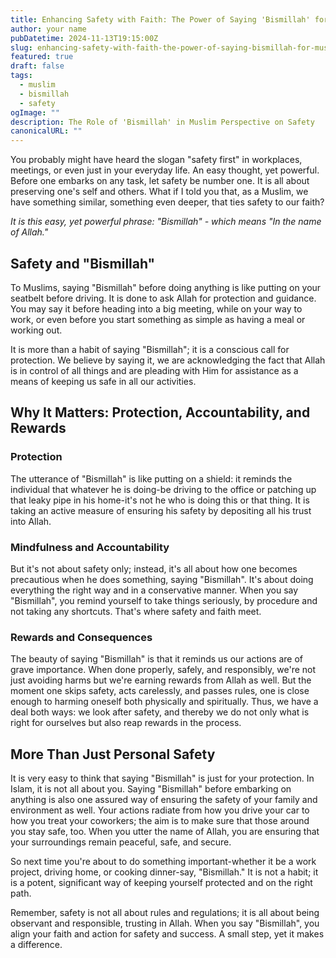 ```yaml
---
title: Enhancing Safety with Faith: The Power of Saying 'Bismillah' for Muslims
author: your name
pubDatetime: 2024-11-13T19:15:00Z
slug: enhancing-safety-with-faith-the-power-of-saying-bismillah-for-muslims
featured: true
draft: false
tags:
  - muslim
  - bismillah
  - safety
ogImage: ""
description: The Role of 'Bismillah' in Muslim Perspective on Safety
canonicalURL: ""
---
```


You probably might have heard the slogan "safety first" in workplaces, meetings, or even just in your everyday life. An easy thought, yet powerful. Before one embarks on any task, let safety be number one. It is all about preserving one's self and others. What if I told you that, as a Muslim, we have something similar, something even deeper, that ties safety to our faith?

*It is this easy, yet powerful phrase: "Bismillah" - which means "In the name of Allah."*

## Safety and "Bismillah"

To Muslims, saying "Bismillah" before doing anything is like putting on your seatbelt before driving. It is done to ask Allah for protection and guidance. You may say it before heading into a big meeting, while on your way to work, or even before you start something as simple as having a meal or working out.

It is more than a habit of saying "Bismillah"; it is a conscious call for protection. We believe by saying it, we are acknowledging the fact that Allah is in control of all things and are pleading with Him for assistance as a means of keeping us safe in all our activities.

## Why It Matters: Protection, Accountability, and Rewards

### Protection
The utterance of "Bismillah" is like putting on a shield: it reminds the individual that whatever he is doing-be driving to the office or patching up that leaky pipe in his home-it's not he who is doing this or that thing. It is taking an active measure of ensuring his safety by depositing all his trust into Allah.

### Mindfulness and Accountability
But it's not about safety only; instead, it's all about how one becomes precautious when he does something, saying "Bismillah". It's about doing everything the right way and in a conservative manner. When you say "Bismillah", you remind yourself to take things seriously, by procedure and not taking any shortcuts. That's where safety and faith meet.

### Rewards and Consequences
The beauty of saying "Bismillah" is that it reminds us our actions are of grave importance. When done properly, safely, and responsibly, we're not just avoiding harms but we're earning rewards from Allah as well. But the moment one skips safety, acts carelessly, and passes rules, one is close enough to harming oneself both physically and spiritually. Thus, we have a deal both ways: we look after safety, and thereby we do not only what is right for ourselves but also reap rewards in the process.

## More Than Just Personal Safety

It is very easy to think that saying "Bismillah" is just for your protection. In Islam, it is not all about you. Saying "Bismillah" before embarking on anything is also one assured way of ensuring the safety of your family and environment as well. Your actions radiate from how you drive your car to how you treat your coworkers; the aim is to make sure that those around you stay safe, too. When you utter the name of Allah, you are ensuring that your surroundings remain peaceful, safe, and secure.

So next time you're about to do something important-whether it be a work project, driving home, or cooking dinner-say, "Bismillah." It is not a habit; it is a potent, significant way of keeping yourself protected and on the right path.

Remember, safety is not all about rules and regulations; it is all about being observant and responsible, trusting in Allah. When you say "Bismillah", you align your faith and action for safety and success. A small step, yet it makes a difference.
